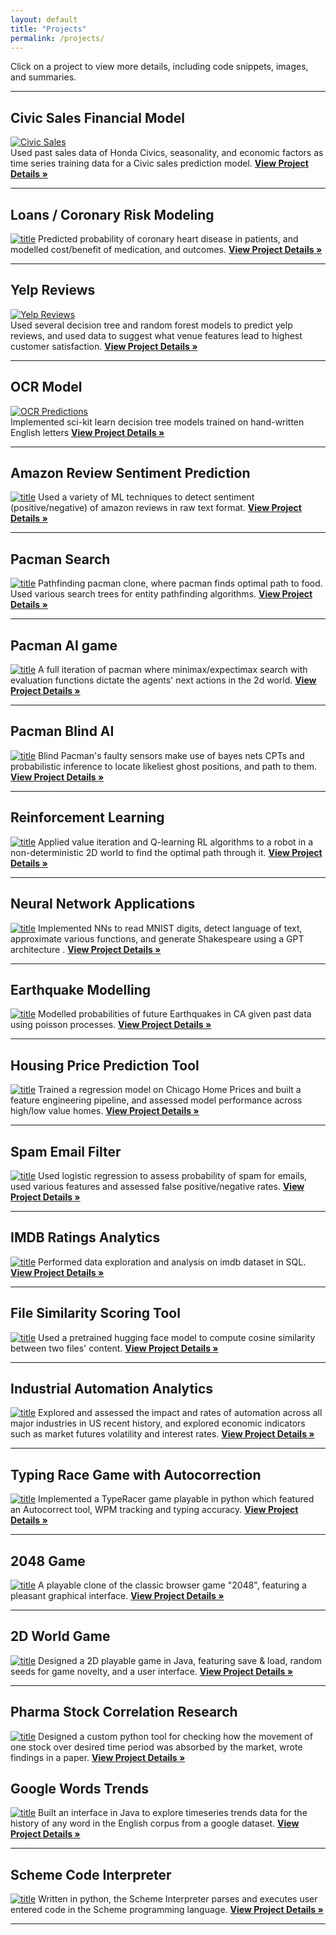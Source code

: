 ```yaml
---
layout: default
title: "Projects"
permalink: /projects/
---
```


Click on a project to view more details, including code snippets, images, and summaries.

---

## Civic Sales Financial Model
[![Civic Sales](images/Honda-Civic.jpeg "Civic Sales")](./projects/civic-sales)  
Used past sales data of Honda Civics, seasonality, and economic factors as time series training data for a Civic sales prediction model.
[**View Project Details »**](./projects/civic-sales)

---

## Loans / Coronary Risk Modeling
[![title](images/hm-image-01.png "Coronary Heart Disease Risk")](./projects/projName) 
Predicted probability of coronary heart disease in patients, and modelled cost/benefit of medication, and outcomes.
[**View Project Details »**](./projects/loans-coronary-risk)

---

## Yelp Reviews
[![Yelp Reviews](images/yelp.png "Yelp Reviews")](./projects/yelp-reviews)  
Used several decision tree and random forest models to predict yelp reviews, and used data to suggest what venue features lead to highest customer satisfaction.
[**View Project Details »**](./projects/yelp-reviews)

---

## OCR Model
[![OCR Predictions](images/OCR-Software.jpg "OCR Model")](./projects/ocr-predictions)  
Implemented sci-kit learn decision tree models trained on hand-written English letters
[**View Project Details »**](./projects/ocr-predictions)

---

## Amazon Review Sentiment Prediction
[![title](images/reviews.jpg "Amazon Review Sentiment Prediction")](./projects/projName) 
Used a variety of ML techniques to detect sentiment (positive/negative) of amazon reviews in raw text format.
[**View Project Details »**](./projects/amazon-review-sentiment)

---

## Pacman Search
[![title](images/maze.png "Pacman Search")](./projects/projName) 
Pathfinding pacman clone, where pacman finds optimal path to food. Used various search trees for entity pathfinding algorithms.
[**View Project Details »**](./projects/projName)

---

## Pacman AI game
[![title](images/minimax_depth.png "Pacman AI Agent Game")](./projects/projName) 
A full iteration of pacman where minimax/expectimax search with evaluation functions dictate the agents' next actions in the 2d world.
[**View Project Details »**](./projects/projName)

---

## Pacman Blind AI
[![title](images/pacman-blind.png "Bayesian Pacman AI")](./projects/projName) 
Blind Pacman's faulty sensors make use of bayes nets CPTs and probabilistic inference to locate likeliest ghost positions, and path to them.
[**View Project Details »**](./projects/projName)

---

## Reinforcement Learning
[![title](images/reinforcementLearning.png "Reinforcement Learning")](./projects/projName) 
Applied value iteration and Q-learning RL algorithms to a robot in a non-deterministic 2D world to find the optimal path through it.
[**View Project Details »**](./projects/projName)

---

## Neural Network Applications
[![title](images/neural.jpg "Neural Network Applications")](./projects/projName) 
Implemented NNs to read MNIST digits, detect language of text, approximate various functions, and generate Shakespeare using a GPT architecture .
[**View Project Details »**](./projects/projName)

---

## Earthquake Modelling
[![title](images/eq.png "Earthquake Modelling")](./projects/projName) 
Modelled probabilities of future Earthquakes in CA given past data using poisson processes.
[**View Project Details »**](./projects/projName)

---

## Housing Price Prediction Tool
[![title](images/homes.jpg "Housing Price Prediction Tool")](./projects/projName) 
Trained a regression model on Chicago Home Prices and built a feature engineering pipeline, and assessed model performance across high/low value homes.
[**View Project Details »**](./projects/projName)

---

## Spam Email Filter
[![title](images/spams.jpg "Spam Email Filter")](./projects/projName) 
Used logistic regression to assess probability of spam for emails, used various features and assessed false positive/negative rates.
[**View Project Details »**](./projects/projName)

---

## IMDB Ratings Analytics
[![title](images/imdb.png "IMDB Ratings Analytics")](./projects/projName) 
Performed data exploration and analysis on imdb dataset in SQL. 
[**View Project Details »**](./projects/projName)

---

## File Similarity Scoring Tool
[![title](images/fileSimilarity.jpg "File Similarity Scoring Tool")](./projects/projName) 
Used a pretrained hugging face model to compute cosine similarity between two files' content.
[**View Project Details »**](./projects/projName)

---

## Industrial Automation Analytics
[![title](images/robot.jpg "Industrial Automation Analytics")](./projects/projName) 
Explored and assessed the impact and rates of automation across all major industries in US recent history, and explored economic indicators such as market futures volatility and interest rates.
[**View Project Details »**](./projects/projName)

---

## Typing Race Game with Autocorrection
[![title](images/catss.jpg "Typing Race Game with Autocorrection")](./projects/projName) 
Implemented a TypeRacer game playable in python which featured an Autocorrect tool, WPM tracking and typing accuracy.
[**View Project Details »**](./projects/projName)

---

## 2048 Game
[![title](images/2048.jpg "2048 Game")](./projects/projName) 
A playable clone of the classic browser game "2048", featuring a pleasant graphical interface.
[**View Project Details »**](./projects/projName)

---

## 2D World Game
[![title](images/2d.png "2D World Game")](./projects/projName) 
Designed a 2D playable game in Java, featuring save & load, random seeds for game novelty, and a user interface.
[**View Project Details »**](./projects/projName)

---

## Pharma Stock Correlation Research
[![title](images/rr.jpg "Pharma Stock Correlation Research")](./projects/projName) 
Designed a custom python tool for checking how the movement of one stock over desired time period was absorbed by the market, wrote findings in a paper.
[**View Project Details »**](./projects/projName)

## Google Words Trends
[![title](images/trend.png "Google Words Trends")](./projects/projName) 
Built an interface in Java to explore timeseries trends data for the history of any word in the English corpus from a google dataset.
[**View Project Details »**](./projects/projName)

---

## Scheme Code Interpreter
[![title](images/scheme.png "Scheme Code Interpreter")](./projects/projName) 
Written in python, the Scheme Interpreter parses and executes user entered code in the Scheme programming language.
[**View Project Details »**](./projects/projName)

---



